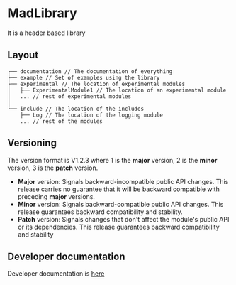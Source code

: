 # MadLibrary

It is a header based library

## Layout
<!-- 
```
┌
├── include
│   └── Variable.hpp
``` -->

```
┌── documentation // The documentation of everything
├── example // Set of examples using the library
├── experimental // The location of experimental modules 
│   ├── ExperimentalModule1 // The location of an experimental module
│   ... // rest of experimental modules
│
└── include // The location of the includes
    ├── Log // The location of the logging module
    ... // rest of the modules
```

## Versioning

The version format is V1.2.3 where 1 is the __major__ version, 2 is the __minor__ version, 3 is the __patch__ version.
- __Major__ version: Signals backward-incompatible public API changes. This release carries no guarantee that it will be backward compatible with preceding __major__ versions.
- __Minor__ version: Signals backward-compatible public API changes. This release guarantees backward compatibility and stability.
- __Patch__ version: Signals changes that don't affect the module's public API or its dependencies. This release guarantees backward compatibility and stability 

## Developer documentation

Developer documentation is [here](documentation/Developer.md)